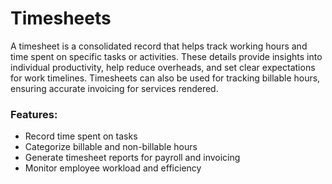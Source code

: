 # Timesheets  

A timesheet is a consolidated record that helps track working hours and time spent on specific tasks or activities. These details provide insights into individual productivity, help reduce overheads, and set clear expectations for work timelines. Timesheets can also be used for tracking billable hours, ensuring accurate invoicing for services rendered.

### Features:  
- Record time spent on tasks  
- Categorize billable and non-billable hours  
- Generate timesheet reports for payroll and invoicing  
- Monitor employee workload and efficiency  
